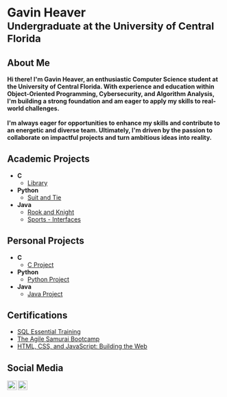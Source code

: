 <h1>Gavin Heaver <br/><sub>Undergraduate at the University of Central Florida</sub></h1>

<h2>About Me</h2>
<b>Hi there! I'm Gavin Heaver, an enthusiastic Computer Science student at the University of Central Florida. With experience and education within Object-Oriented Programming, Cybersecurity, and Algorithm Analysis, I'm building a strong foundation and am eager to apply my skills to real-world challenges.</b> 
<br>
<br>
<b>I'm always eager for opportunities to enhance my skills and contribute to an energetic and diverse team. Ultimately, I'm driven by the passion to collaborate on impactful projects and turn ambitious ideas into reality.</b>

<h2>Academic Projects</h2>

- <b>C</b>
  - [Library](https://github.com/Gavin-Heaver/Library)
- <b>Python</b>
  - [Suit and Tie](https://github.com/Gavin-Heaver/Suit-and-Tie)
- <b>Java</b>
  - [Rook and Knight](https://github.com/Gavin-Heaver/Rook-and-Knight)
  - [Sports - Interfaces](https://github.com/Gavin-Heaver/Sports-Interfaces)

<h2>Personal Projects</h2>

- <b>C</b>
  - [C Project](https://github.com/joshmadakor1/4chan-Image-Analysis-Middleware-C964) 
- <b>Python</b>
  - [Python Project](https://github.com/joshmadakor1/Sentinel-Lab)
- <b>Java</b>
  - [Java Project](https://github.com/joshmadakor1/EncrypterPOC)

<h2> Certifications</h2>

- [SQL Essential Training](https://www.linkedin.com/learning/certificates/242c8a417e246c6f6600f15e7d8b48b3329bdcceecc17435a3c9a38c5f088fdf?u=57691257)
- [The Agile Samurai Bootcamp](https://www.udemy.com/certificate/UC-633be4f6-0257-4771-9792-38f9aadb72a5/)
- [HTML, CSS, and JavaScript: Building the Web](https://www.linkedin.com/learning/certificates/84d893af44d52d2fab63b43dbc928cc96c19970cfe2e40a5786aa644def7de78?u=57691257)

<h2> Social Media</h2>

[<img align="left" alt="Gavin Heaver | LinkedIn" width="22px" src="https://cdn.jsdelivr.net/npm/simple-icons@v3/icons/linkedin.svg" />][linkedin]
[<img align="left" alt="Gavin Heaver | Instagram" width="22px" src="https://cdn.jsdelivr.net/npm/simple-icons@v3/icons/instagram.svg" />][instagram]

[instagram]: https://www.instagram.com/havin_geaver/
[linkedin]: https://www.linkedin.com/in/gavin-heaver
